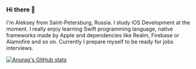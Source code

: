 ### Hi there 👋

I'm Aleksey from Saint-Petersburg, Russia. I study iOS Development at the moment. I really enjoy learning Swift programming language, native frameworks made by Apple and dependencies like Realm, Firebase or Alamofire and so on. Currently I prepare myself to be ready for jobs interviews.

[![Anurag's GitHub stats](https://github-readme-stats.vercel.app/api?username=alexeyismyname)](https://github.com/anuraghazra/github-readme-stats)




<!--
### Hi there 👋
**AlexeyIsMyName/AlexeyIsMyName** is a ✨ _special_ ✨ repository because its `README.md` (this file) appears on your GitHub profile.

Here are some ideas to get you started:

- 🔭 I’m currently working on ...
- 🌱 I’m currently learning ...
- 👯 I’m looking to collaborate on ...
- 🤔 I’m looking for help with ...
- 💬 Ask me about ...
- 📫 How to reach me: ...
- 😄 Pronouns: ...
- ⚡ Fun fact: ...
-->
